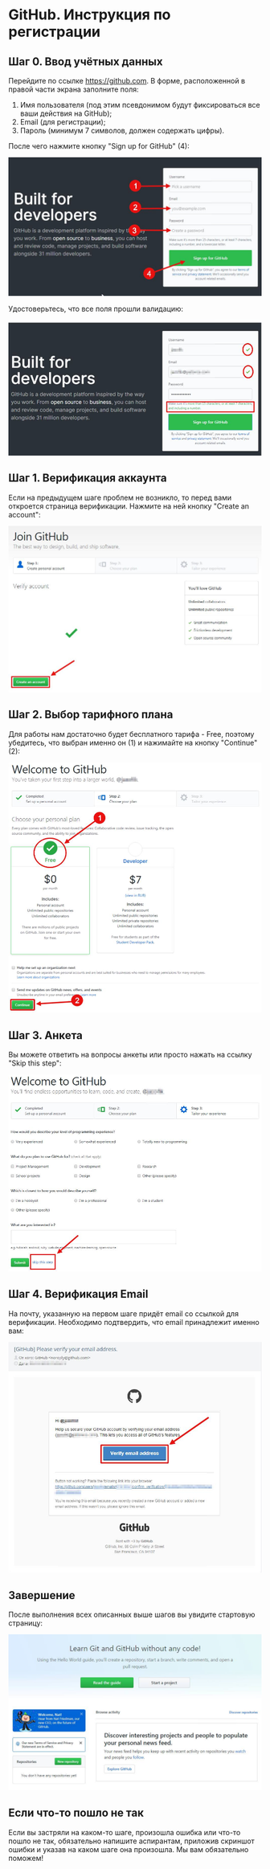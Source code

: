 # GitHub. Инструкция по регистрации

## Шаг 0. Ввод учётных данных

Перейдите по ссылке https://github.com. В форме, расположенной в правой части экрана заполните поля:

1. Имя пользователя (под этим псевдонимом будут фиксироваться все ваши действия на GitHub);
1. Email (для регистрации);
1. Пароль (минимум 7 символов, должен содержать цифры).

После чего нажмите кнопку "Sign up for GitHub" (4):

<img src="img/1.jpg" alt="">

Удостоверьтесь, что все поля прошли валидацию:

<img src="img/2.jpg" alt="">

## Шаг 1. Верификация аккаунта

Если на предыдущем шаге проблем не возникло, то перед вами откроется страница верификации. Нажмите на ней кнопку "Create an account":

<img src="img/3.jpg" alt="">


## Шаг 2. Выбор тарифного плана

Для работы нам достаточно будет бесплатного тарифа - Free, поэтому убедитесь, что выбран именно он (1) и нажимайте на кнопку "Continue" (2):

<img src="img/4.jpg" alt="">


## Шаг 3. Анкета

Вы можете ответить на вопросы анкеты или просто нажать на ссылку "Skip this step":

<img src="img/5.jpg" alt="">


## Шаг 4. Верификация Email

На почту, указанную на первом шаге придёт email со ссылкой для верификации. Необходимо подтвердить, что email принадлежит именно вам:

<img src="img/6.jpg" alt="">


## Завершение

После выполнения всех описанных выше шагов вы увидите стартовую страницу:

<img src="img/7.jpg" alt="">

## Если что-то пошло не так

Если вы застряли на каком-то шаге, произошла ошибка или что-то пошло не так, обязательно напишите аспирантам, приложив скриншот ошибки и указав на каком шаге она произошла. Мы вам обязательно поможем!
